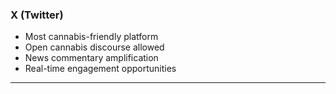 ### X (Twitter)
- Most cannabis-friendly platform
- Open cannabis discourse allowed
- News commentary amplification
- Real-time engagement opportunities

---
